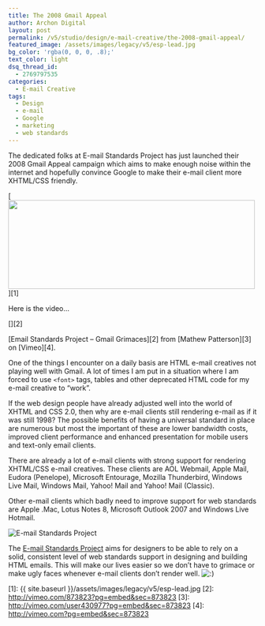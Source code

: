 ```yaml
---
title: The 2008 Gmail Appeal
author: Archon Digital
layout: post
permalink: /v5/studio/design/e-mail-creative/the-2008-gmail-appeal/
featured_image: /assets/images/legacy/v5/esp-lead.jpg
bg_color: 'rgba(0, 0, 0, .8);'
text_color: light
dsq_thread_id:
  - 2769797535
categories:
  - E-mail Creative
tags:
  - Design
  - e-mail
  - Google
  - marketing
  - web standards
---
```

The dedicated folks at E-mail Standards Project has just launched their 2008 Gmail Appeal campaign which aims to make enough noise within the internet and hopefully convince Google to make their e-mail client more XHTML/CSS friendly.

[<img class="alignnone size-full wp-image-193" title="esp-lead" src="{{ site.baseurl }}/assets/images/legacy/v5/esp-lead.jpg" alt="" width="500" height="180" />][1]

Here is the video&#8230;  
<!--more-->

[][2]

[Email Standards Project &#8211; Gmail Grimaces][2] from [Mathew Patterson][3] on [Vimeo][4].

One of the things I encounter on a daily basis are HTML e-mail creatives not playing well with Gmail. A lot of times I am put in a situation where I am forced to use `<font>` tags, tables and other deprecated HTML code for my e-mail creative to &#8220;work&#8221;.

If the web design people have already adjusted well into the world of XHTML and CSS 2.0, then why are e-mail clients still rendering e-mail as if it was still 1998? The possible benefits of having a universal standard in place are numerous but most the important of these are lower bandwidth costs, improved client performance and enhanced presentation for mobile users and text-only email clients.

There are already a lot of e-mail clients with strong support for rendering XHTML/CSS e-mail creatives. These clients are AOL Webmail, Apple Mail, Eudora (Penelope), Microsoft Entourage, Mozilla Thunderbird, Windows Live Mail, Windows Mail, Yahoo! Mail and Yahoo! Mail (Classic).

Other e-mail clients which badly need to improve support for web standards are Apple .Mac, Lotus Notes 8, Microsoft Outlook 2007 and Windows Live Hotmail.

<img class="alignnone" src="http://www.email-standards.org/images/esp/esp-logo.png" alt="E-mail Standards Project" />

The <a href="http://www.email-standards.org" target="_blank">E-mail Standards Project</a> aims for designers to be able to rely on a solid, consistent level of web standards support in designing and building HTML emails. This will make our lives easier so we don&#8217;t have to grimace or make ugly faces whenever e-mail clients don&#8217;t render well. <img src="{{ site.baseurl }}/v5/wp-includes/images/smilies/icon_smile.gif" alt=":)" class="wp-smiley" />

 [1]: {{ site.baseurl }}/assets/images/legacy/v5/esp-lead.jpg
 [2]: http://vimeo.com/873823?pg=embed&sec=873823
 [3]: http://vimeo.com/user430977?pg=embed&sec=873823
 [4]: http://vimeo.com?pg=embed&sec=873823